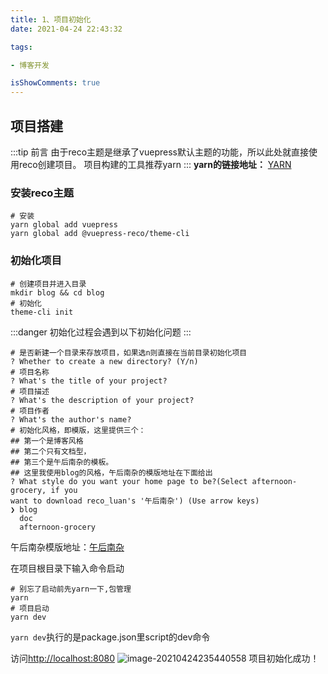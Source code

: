 ```yaml
---
title: 1、项目初始化
date: 2021-04-24 22:43:32

tags:

- 博客开发

isShowComments: true
---
```


## 项目搭建
:::tip 前言
由于reco主题是继承了vuepress默认主题的功能，所以此处就直接使用reco创建项目。
项目构建的工具推荐yarn
:::
**yarn的链接地址：** [YARN](https://yarn.bootcss.com/)

### 安装reco主题
```shell
# 安装
yarn global add vuepress 
yarn global add @vuepress-reco/theme-cli
```

### 初始化项目
```shell
# 创建项目并进入目录
mkdir blog && cd blog
# 初始化
theme-cli init
```
:::danger
初始化过程会遇到以下初始化问题
:::
```shell
# 是否新建一个目录来存放项目，如果选n则直接在当前目录初始化项目
? Whether to create a new directory? (Y/n)
# 项目名称
? What's the title of your project?
# 项目描述
? What's the description of your project?
# 项目作者
? What's the author's name?
# 初始化风格，即模版，这里提供三个：
## 第一个是博客风格
## 第二个只有文档型，
## 第三个是午后南杂的模板。
## 这里我使用blog的风格，午后南杂的模版地址在下面给出
? What style do you want your home page to be?(Select afternoon-grocery, if you
want to download reco_luan's '午后南杂') (Use arrow keys)
❯ blog
  doc
  afternoon-grocery
```

午后南杂模版地址：[午后南杂](https://www.recoluan.com/)

在项目根目录下输入命令启动
```shell
# 别忘了启动前先yarn一下,包管理
yarn
# 项目启动
yarn dev
```
`yarn dev`执行的是package.json里script的dev命令

访问[http://localhost:8080](http://localhost:8080)
![image-20210424235440558](https://markdown-1301775995.cos.ap-nanjing.myqcloud.com/image-20210424235440558.png)
项目初始化成功！
